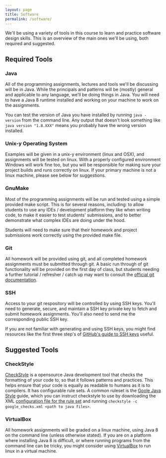 ```yaml
---
layout: page
title: Software
permalink: /software/
---
```


We'll be using a variety of tools in this course to learn and practice
software design skills.  This is an overview of the main ones we'll
be using, both required and suggested.

Required Tools
---

### Java
All of the programming assignments, lectures and tools we'll be discussing
will be in Java.  While the principals and patterns will be (mostly) general
and applicable to any language, we'll be doing things in Java.  You
will need to have a Java 8 runtime installed and working on your machine
to work on the assignments.

You can test the version of Java you have installed by running `java -version`
from the command line.  Any output that doesn't look something like
`java version "1.8.XXX"` means you probably have the wrong version installed.

### Unix-y Operating System
Examples will be given in a unix-y environment (linux and OSX), and assignments
will be tested on linux. With a properly configured environment Windows will
work fine too, but you will be responsible for making sure your project
builds and runs correctly on linux.  If your primary machine is not a linux
machine, please see below for suggestions.

### GnuMake
Most of the programming assignments will be run and tested using a simple
provided make script.  This is for several reasons, including: to allow students
to use any IDEs / development platform they like when writing code, to make it
easier to test students' submissions, and to better demonstrate what complex
IDEs are doing under the hood.

Students will need to make sure that their homework and project submissions work
correctly using the provided make file.

### Git
All homework will be provided using git, and all completed homework assignments
must be submitted through git.  A basic run through of git functionality will
be provided on the first day of class, but students needing a further tutorial /
refresher / catch up may want to consult the
[official git documentation](https://git-scm.com/documentation).

### SSH
Access to your git respository will be controlled by using SSH keys.  You'll
need to generate, secure, and maintain a SSH key private key to fetch and
submit homework assignments.  You'll also need to send me the corresponding
public SSH key.

If you are not familiar with generating and using SSH keys, you might find
resources like the first three step's of
[GitHub's guide to SSH keys](https://help.github.com/articles/connecting-to-github-with-ssh/) useful.


Suggested Tools
---

### CheckStyle
[CheckStyle](http://checkstyle.sourceforge.net/) is a opensource Java
development tool that checks the formatting of your code to, so that it follows
patterns and practices.  This helps ensure that your code is equally as readable
to humans as it is to compilers.  It has configurable rule sets.  A common
ruleset is the [Goole Java Style](https://google.github.io/styleguide/javaguide.html)
guide, which you can instruct checkstyle to use by downloading the XML
[configuration file for the rule set](https://raw.githubusercontent.com/checkstyle/checkstyle/master/src/main/resources/google_checks.xml)
and running `checkstyle -c google_checks.xml <path to java files>`.

### VirtualBox
All homework assignments will be graded on a linux machine, using Java 8
on the command line (unless otherwise stated). If you are on a platform where
installing Java 8 is difficult, or where running programs from the command
line can be tricky, you might consider using
[VirtualBox](https://www.virtualbox.org/) to run linux in a virtual machine.